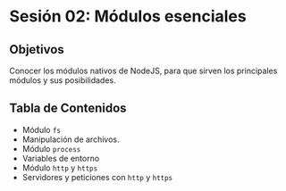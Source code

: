 # Sesión 02: Módulos esenciales

## Objetivos
Conocer los módulos nativos de NodeJS, para que sirven los principales módulos y sus posibilidades.

## Tabla de Contenidos
- Módulo `fs`
- Manipulación de archivos.
- Módulo `process`
- Variables de entorno
- Módulo `http` y `https`
- Servidores y peticiones con `http` y `https`
